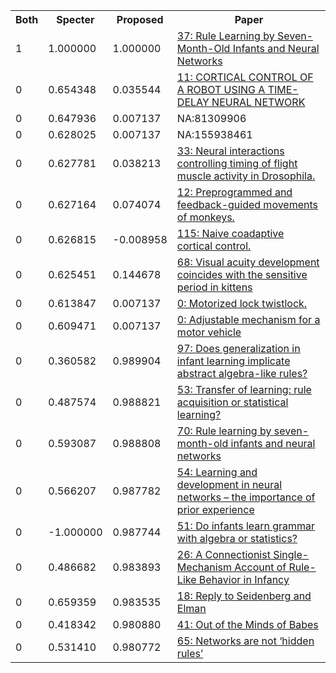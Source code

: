 <html><table><tr>
<th>Both</th>
<th>Specter</th>
<th>Proposed</th>
<th>Paper</th>
</tr>
<tr>
<td>1</td>
<td>1.000000</td>
<td>1.000000</td>
<td><a href="https://www.semanticscholar.org/paper/f40a30e4af275f1e509a02da4b969ec7b9f6f816">37: Rule Learning by Seven-Month-Old Infants and Neural Networks</a></td>
</tr>
<tr>
<td>0</td>
<td>0.654348</td>
<td>0.035544</td>
<td><a href="https://www.semanticscholar.org/paper/a41d8a4b13eac7b19b1aaedc6df4c846aa289212">11: CORTICAL CONTROL OF A ROBOT USING A TIME-DELAY NEURAL NETWORK</a></td>
</tr>
<tr>
<td>0</td>
<td>0.647936</td>
<td>0.007137</td>
<td>NA:81309906</td>
</tr>
<tr>
<td>0</td>
<td>0.628025</td>
<td>0.007137</td>
<td>NA:155938461</td>
</tr>
<tr>
<td>0</td>
<td>0.627781</td>
<td>0.038213</td>
<td><a href="https://www.semanticscholar.org/paper/f79c273549e6841ab8330ebfca9a0ee10ca1e6d9">33: Neural interactions controlling timing of flight muscle activity in Drosophila.</a></td>
</tr>
<tr>
<td>0</td>
<td>0.627164</td>
<td>0.074074</td>
<td><a href="https://www.semanticscholar.org/paper/1b3075417077073c8d4d702699b93e83ffef145f">12: Preprogrammed and feedback-guided movements of monkeys.</a></td>
</tr>
<tr>
<td>0</td>
<td>0.626815</td>
<td>-0.008958</td>
<td><a href="https://www.semanticscholar.org/paper/6023ca57be31ea2932dd5ab624ccc7f4dbf0e84c">115: Naive coadaptive cortical control.</a></td>
</tr>
<tr>
<td>0</td>
<td>0.625451</td>
<td>0.144678</td>
<td><a href="https://www.semanticscholar.org/paper/7ae668af8fe26bcc59697af72d3c8f394eeb37e3">68: Visual acuity development coincides with the sensitive period in kittens</a></td>
</tr>
<tr>
<td>0</td>
<td>0.613847</td>
<td>0.007137</td>
<td><a href="https://www.semanticscholar.org/paper/3381e5217fbd489a1613d8c277f28fd125cff638">0: Motorized lock twistlock.</a></td>
</tr>
<tr>
<td>0</td>
<td>0.609471</td>
<td>0.007137</td>
<td><a href="https://www.semanticscholar.org/paper/267c1bf0ec71521a819bd06c381f0568a70706f4">0: Adjustable mechanism for a motor vehicle</a></td>
</tr>
<tr>
<td>0</td>
<td>0.360582</td>
<td>0.989904</td>
<td><a href="https://www.semanticscholar.org/paper/787e1077d2f4d8db1692aa3f37ed1cffacd2b07d">97: Does generalization in infant learning implicate abstract algebra-like rules?</a></td>
</tr>
<tr>
<td>0</td>
<td>0.487574</td>
<td>0.988821</td>
<td><a href="https://www.semanticscholar.org/paper/30e2243412279f71eb7c3022876f5a9d1bcfa1f5">53: Transfer of learning: rule acquisition or statistical learning?</a></td>
</tr>
<tr>
<td>0</td>
<td>0.593087</td>
<td>0.988808</td>
<td><a href="https://www.semanticscholar.org/paper/cb288f10cf17b9d7a9f1b22be494d566277831df">70: Rule learning by seven-month-old infants and neural networks</a></td>
</tr>
<tr>
<td>0</td>
<td>0.566207</td>
<td>0.987782</td>
<td><a href="https://www.semanticscholar.org/paper/6f4efd52a3710047401a75e48d780179e891f700">54: Learning and development in neural networks – the importance of prior experience</a></td>
</tr>
<tr>
<td>0</td>
<td>-1.000000</td>
<td>0.987744</td>
<td><a href="https://www.semanticscholar.org/paper/a55e0638ca7bac60905a5715c471134c03ec4312">51: Do infants learn grammar with algebra or statistics?</a></td>
</tr>
<tr>
<td>0</td>
<td>0.486682</td>
<td>0.983893</td>
<td><a href="https://www.semanticscholar.org/paper/dfbd971c694bbccb8cd5f23f7c584a305ac51131">26: A Connectionist Single-Mechanism Account of Rule-Like Behavior in Infancy</a></td>
</tr>
<tr>
<td>0</td>
<td>0.659359</td>
<td>0.983535</td>
<td><a href="https://www.semanticscholar.org/paper/6542a18b6e9a7a9e53941dd51b20fe5228cb980c">18: Reply to Seidenberg and Elman</a></td>
</tr>
<tr>
<td>0</td>
<td>0.418342</td>
<td>0.980880</td>
<td><a href="https://www.semanticscholar.org/paper/83431dbf301e2ccc0adf7be7c0f3859993f91054">41: Out of the Minds of Babes</a></td>
</tr>
<tr>
<td>0</td>
<td>0.531410</td>
<td>0.980772</td>
<td><a href="https://www.semanticscholar.org/paper/e4d5301e9ac94572f6044c469b0633ccfed297ab">65: Networks are not ‘hidden rules’</a></td>
</tr>
</table></html>
